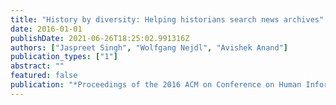 ```yaml
---
title: "History by diversity: Helping historians search news archives"
date: 2016-01-01
publishDate: 2021-06-26T18:25:02.991316Z
authors: ["Jaspreet Singh", "Wolfgang Nejdl", "Avishek Anand"]
publication_types: ["1"]
abstract: ""
featured: false
publication: "*Proceedings of the 2016 ACM on Conference on Human Information Interaction and Retrieval*"
---
```


